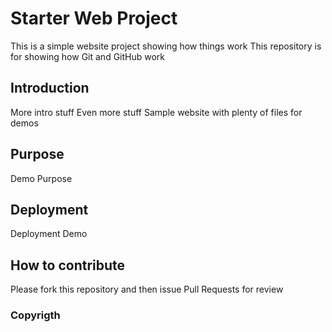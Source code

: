 # Starter Web Project

This is a simple website project showing how things work
This repository is for showing how Git and GitHub work

## Introduction

More intro stuff
Even more stuff
Sample website with plenty of files for demos
## Purpose
Demo Purpose
## Deployment
Deployment Demo
## How to contribute
Please fork this repository and then issue Pull Requests for review
### Copyrigth


